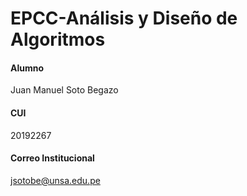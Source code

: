 # EPCC-Análisis y Diseño de Algoritmos

#### Alumno
Juan Manuel Soto Begazo

#### CUI
20192267

#### Correo Institucional
jsotobe@unsa.edu.pe

